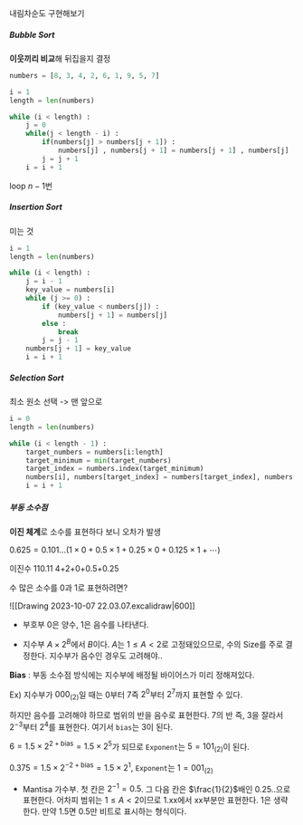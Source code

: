 내림차순도 구현해보기

##### Bubble Sort

**이웃끼리 비교**해 뒤집을지 결정

```python
numbers = [8, 3, 4, 2, 6, 1, 9, 5, 7]

i = 1
length = len(numbers)

while (i < length) :
	j = 0
	while(j < length - i) :
		if(numbers[j] > numbers[j + 1]) :
			numbers[j] , numbers[j + 1] = numbers[j + 1] , numbers[j]
		j = j + 1
	i = i + 1
```

loop $n-1$번

##### Insertion Sort
미는 것
```python
i = 1
length = len(numbers)

while (i < length) :
	j = i - 1
	key_value = numbers[i]
	while (j >= 0) :
		if (key_value < numbers[j]) :
			numbers[j + 1] = numbers[j]
		else : 
			break
		j = j - 1
	numbers[j + 1] = key_value
	i = i + 1
```

##### Selection Sort
최소 원소 선택 -> 맨 앞으로

```python
i = 0
length = len(numbers)

while (i < length - 1) :
	target_numbers = numbers[i:length]
	target_minimum = min(target_numbers)
	target_index = numbers.index(target_minimum)
	numbers[i], numbers[target_index] = numbers[target_index], numbers[i]
	i = i + 1
```

##### 부동 소수점
**이진 체계**로 소수를 표현하다 보니 오차가 발생

$0.625 = 0.101... (1\times0 + 0.5\times1 + 0.25\times0 + 0.125\times1+\cdots)$


이진수 110.11
4+2+0+0.5+0.25

수 많은 소수를 0과 1로 표현하려면?

![[Drawing 2023-10-07 22.03.07.excalidraw|600]]

- 부호부
0은 양수, 1은 음수를 나타낸다.

- 지수부
$A\times2^B$에서 $B$이다. $A$는 $1\leq A<2$로 고정돼있으므로, 수의 Size를 주로 결정한다. 지수부가 음수인 경우도 고려해야..

**Bias** : 부동 소수점 방식에는 지수부에 배정될 바이어스가 미리 정해져있다.

Ex) 지수부가 $000_{(2)}$일 때는 $0$부터 $7$즉 $2^0$부터 $2^7$까지 표현할 수 있다.

하지만 음수를 고려해야 하므로 범위의 반을 음수로 표현한다.
7의 반 즉, 3을 잘라서 $2^{-3}$부터 $2^4$를 표현한다. 여기서 `bias`는 3이 된다.

$6=1.5\times2^{2+\text{bias}}=1.5\times2^5$가 되므로 `Exponent`는 $5=101_{(2)}$이 된다.

$0.375=1.5\times2^{-2+\text{bias}}=1.5\times2^1$, `Exponent`는 $1=001_{(2)}$

- Mantisa
가수부. 첫 칸은 $2^{-1}=0.5$. 그 다음 칸은 $\frac{1}{2}$배인 $0.25..$으로 표현한다. 어차피 범위는 $1\leq A<2$이므로 $1.\text{xx}$에서 $\text{xx}$부분만 표현한다. $1$은 생략한다. 만약 $1.5$면 $0.5$만 비트로 표시하는 형식이다.